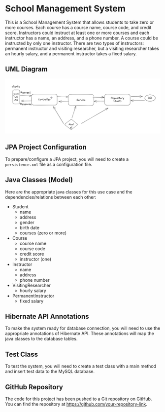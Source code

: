 School Management System
========================

This is a School Management System that allows students to take zero or more courses. Each course has a course name, course code, and credit score. Instructors could instruct at least one or more courses and each instructor has a name, an address, and a phone number. A course could be instructed by only one instructor. There are two types of instructors: permanent instructor and visiting researcher, but a visiting researcher takes an hourly salary, and a permanent instructor takes a fixed salary.

UML Diagram
-----------

![UML Diagram](https://github.com/dilgekarakas/StudentManagementSystem/blob/master/uml.png)

JPA Project Configuration
-------------------------

To prepare/configure a JPA project, you will need to create a `persistence.xml` file as a configuration file.

Java Classes (Model)
--------------------

Here are the appropriate java classes for this use case and the dependencies/relations between each other:

-   Student
    -   name
    -   address
    -   gender
    -   birth date
    -   courses (zero or more)
-   Course
    -   course name
    -   course code
    -   credit score
    -   instructor (one)
-   Instructor
    -   name
    -   address
    -   phone number
-   VisitingResearcher
    -   hourly salary
-   PermanentInstructor
    -   fixed salary

Hibernate API Annotations
-------------------------

To make the system ready for database connection, you will need to use the appropriate annotations of Hibernate API. These annotations will map the java classes to the database tables.

Test Class
----------

To test the system, you will need to create a test class with a main method and insert test data to the MySQL database.

GitHub Repository
-----------------

The code for this project has been pushed to a Git repository on GitHub. You can find the repository at <https://github.com/your-repository-link>.
